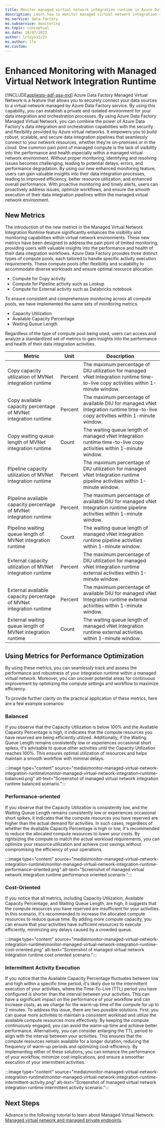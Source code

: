 ```yaml
---
title: Monitor managed virtual network integration runtime in Azure Data Factory 
description: Learn how to monitor managed virtual network integration runtime in Azure Data Factory.  
ms.service: data-factory
ms.subservice: monitoring
ms.topic: conceptual
ms.date: 19/07/2023
author: lrtoyou1223
ms.author: lle
ms.custom:
---
```


# Enhanced Monitoring with Managed Virtual Network Integration Runtime
[!INCLUDE[appliesto-adf-asa-md](includes/appliesto-adf-asa-md.md)]
Azure Data Factory Managed Virtual Network is a feature that allows you to securely connect your data sources to a virtual network managed by Azure Data Factory service. By using this capability, you can establish a private and isolated environment for your data integration and orchestration processes. By using Azure Data Factory Managed Virtual Network, you can combine the power of Azure Data Factory's data integration and orchestration capabilities with the security and flexibility provided by Azure virtual networks. It empowers you to build robust, scalable, and secure data integration pipelines that seamlessly connect to your network resources, whether they're on-premises or in the cloud.
One common pain point of managed compute is the lack of visibility into the performance and health especially within a managed virtual network environment. Without proper monitoring, identifying and resolving issues becomes challenging, leading to potential delays, errors, and performance degradation.
By using our new enhanced monitoring feature, users can gain valuable insights into their data integration processes, leading to improved efficiency, better resource utilization, and enhanced overall performance. With proactive monitoring and timely alerts, users can proactively address issues, optimize workflows, and ensure the smooth execution of their data integration pipelines within the managed virtual network environment.

## New Metrics
The introduction of the new metrics in the Managed Virtual Network Integration Runtime feature significantly enhances the visibility and monitoring capabilities within virtual network environments. These new metrics have been designed to address the pain point of limited monitoring, providing users with valuable insights into the performance and health of their data integration workflows.
Azure Data Factory provides three distinct types of compute pools, each tailored to handle specific activity execution requirements. These compute pools offer flexibility and scalability to accommodate diverse workloads and ensure optimal resource allocation:
 - Compute for Copy activity
 - Compute for Pipeline activity such as Lookup
 - Compute for External activity such as Databricks notebook

To ensure consistent and comprehensive monitoring across all compute pools, we have implemented the same sets of monitoring metrics. 
 - Capacity Utilization
 - Available Capacity Percentage
 - Waiting Queue Length

Regardless of the type of compute pool being used, users can access and analyze a standardized set of metrics to gain insights into the performance and health of their data integration activities.

|Metric|Unit|Description|
|------|----|-----------|
|Copy capacity utilization of MVNet integration runtime|Percent|The maximum percentage of DIU utilization for managed vNet Integration runtime time-to-live copy activities within 1-minute window.|
|Copy available capacity percentage of MVNet integration runtime|Percent|The maximum percentage of available DIU for managed vNet Integration runtime time-to-live copy activities within 1-minute window.|
|Copy waiting queue length of MVNet integration runtime|Count|The waiting queue length of managed vNet Integration runtime time-to-live copy activities within 1-minute window.|
|Pipeline capacity utilization of MVNet integration runtime|Percent|The maximum percentage of DIU utilization for managed vNet Integration runtime pipeline activities within 1-minute window.|
|Pipeline available capacity percentage of MVNet integration runtime|Percent|The maximum percentage of available DIU for managed vNet Integration runtime pipeline activities within 1-minute window.|
|Pipeline waiting queue length of MVNet integration runtime|Count|The waiting queue length of managed vNet Integration runtime pipeline activities within 1-minute window.|
|External capacity utilization of MVNet integration runtime|Percent|The maximum percentage of DIU utilization for managed vNet Integration runtime external activities within 1-minute window.|
|External available capacity percentage of MVNet integration runtime|Percent|The maximum percentage of available DIU for managed vNet Integration runtime external activities within 1-minute window.|
|External waiting queue length of MVNet integration runtime|Count|The waiting queue length of managed vNet Integration runtime external activities within 1-minute window.|

## Using Metrics for Performance Optimization
By using these metrics, you can seamlessly track and assess the performance and robustness of your integration runtime within a managed virtual network. Moreover, you can uncover potential areas for continuous improvement by optimizing the compute settings and workflow to maximize efficiency. 

To provide further clarity on the practical application of these metrics, here are a few example scenarios:

### Balanced
If you observe that the Capacity Utilization is below 100% and the Available Capacity Percentage is high, it indicates that the compute resources you have reserved are being efficiently utilized. Additionally, if the Waiting Queue Length remains consistently low or experiences occasional short spikes, it's advisable to queue other activities until the Capacity Utilization reaches 100%. This ensures optimal utilization of resources and helps maintain a smooth workflow with minimal delays.

:::image type="content" source="media\monitor-managed-virtual-network-integration-runtime\monitor-managed-virtual-network-integration-runtime-balanced.png" alt-text="Screenshot of managed virtual network integration runtime balanced scenario.":::

### Performance-oriented
If you observe that the Capacity Utilization is consistently low, and the Waiting Queue Length remains consistently low or experiences occasional short spikes, it indicates that the compute resources you have reserved are higher than the actual demand for activities. In such cases, regardless of whether the Available Capacity Percentage is high or low, it's recommended to reduce the allocated compute resources to lower your costs. By rightsizing the compute to match the actual workload requirements, you can optimize your resource utilization and achieve cost savings without compromising the efficiency of your operations.

:::image type="content" source="media\monitor-managed-virtual-network-integration-runtime\monitor-managed-virtual-network-integration-runtime-performance-oriented.png" alt-text="Screenshot of managed virtual network integration runtime performance oriented scenario.":::

### Cost-Oriented
If you notice that all metrics, including Capacity Utilization, Available Capacity Percentage, and Waiting Queue Length, are high, it suggests that the compute resources you have reserved are insufficient for your activities. In this scenario, it's recommended to increase the allocated compute resources to reduce queue time. By adding more compute capacity, you can ensure that your activities have sufficient resources to execute efficiently, minimizing any delays caused by a crowded queue.

:::image type="content" source="media\monitor-managed-virtual-network-integration-runtime\monitor-managed-virtual-network-integration-runtime-cost-oriented.png" alt-text="Screenshot of managed virtual network integration runtime cost oriented scenario.":::

### Intermittent Activity Execution
If you notice that the Available Capacity Percentage fluctuates between low and high within a specific time period, it's likely due to the intermittent execution of your activities, where the Time-To-Live (TTL) period you have configured is shorter than the interval between your activities. This can have a significant impact on the performance of your workflow and can increase costs, as we charge for the warm-up time of the compute for up to 2 minutes.
To address this issue, there are two possible solutions. First, you can queue more activities to maintain a consistent workload and utilize the available compute resources more effectively. By keeping the compute continuously engaged, you can avoid the warm-up time and achieve better performance.
Alternatively, you can consider enlarging the TTL period to align with the interval between your activities. This ensures that the compute resources remain available for a longer duration, reducing the frequency of warm-up periods and optimizing cost-efficiency.
By implementing either of these solutions, you can enhance the performance of your workflow, minimize cost implications, and ensure a smoother execution of your intermittent activities.

:::image type="content" source="media\monitor-managed-virtual-network-integration-runtime\monitor-managed-virtual-network-integration-runtime-intermittent-activity.png" alt-text="Screenshot of managed virtual network integration runtime intermittent activity scenario.":::

## Next Steps
Advance to the following tutorial to learn about Managed Virtual Network: [Managed virtual network and managed private endpoints](managed-virtual-network-private-endpoint.md).